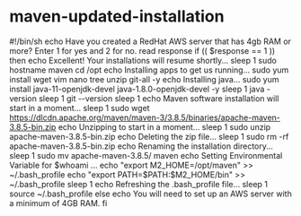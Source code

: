 # maven-updated-installation


#!/bin/sh
echo Have you created a RedHat AWS server that has 4gb RAM or more? Enter 1 for yes and 2 for no.
read response
if
        (( $response == 1 ))
then
        echo Excellent! Your installations will resume shortly...
        sleep 1
        sudo hostname maven
        cd /opt
        echo Installing apps to get us running...
        sudo yum install wget vim nano tree unzip git-all -y
        echo Installing java...
        sudo yum install java-11-openjdk-devel java-1.8.0-openjdk-devel -y
        sleep 1
        java -version
        sleep 1
        git --version
        sleep 1
        echo Maven software installation will start in a moment...
        sleep 1
        sudo wget https://dlcdn.apache.org/maven/maven-3/3.8.5/binaries/apache-maven-3.8.5-bin.zip
        echo Unzipping to start in a moment...
        sleep 1
        sudo unzip apache-maven-3.8.5-bin.zip
        echo Deleting the zip file...
        sleep 1
        sudo rm -rf apache-maven-3.8.5-bin.zip
        echo Renaming the installation directory...
        sleep 1
        sudo mv apache-maven-3.8.5/ maven
        echo Setting Environmental Variable for $whoami ...
        echo "export M2_HOME=/opt/maven"   >>  ~/.bash_profile
        echo "export PATH=$PATH:$M2_HOME/bin"   >> ~/.bash_profile
        sleep 1
        echo Refreshing the .bash_profile file...
        sleep 1
        source ~/.bash_profile
else
        echo You will need to set up an AWS server with a minimum of 4GB RAM.
fi
